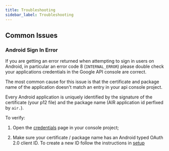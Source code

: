 ```yaml
---
title: Troubleshooting
sidebar_label: Troubleshooting
---
```



## Common Issues


### Android Sign In Error

If you are getting an error returned when attempting to sign in users on Android, in particular an error code 8 (`INTERNAL_ERROR`) please double check your applications credentials in the Google API console are correct.

The most common cause for this issue is that the certificate and package name of the application doesn't match an entry in your api console project. 

Every Android application is uniquely identified by the signature of the certificate (your p12 file) and the package name (AIR application id perfixed by `air.`).

To verify:

1. Open the [credentials](https://console.developers.google.com/project/_/apiui/credential) page in your console project;

2. Make sure your certificate / package name has an Android typed OAuth 2.0 client ID. To create a new ID follow the instructions in [setup](https://github.com/distriqt/ANE-GoogleIdentity/wiki/u.Setup)

